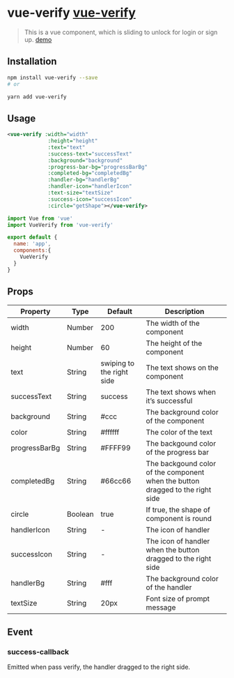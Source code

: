 # vue-verify [vue-verify](https://www.npmjs.com/package/vue-verify)

> This is a vue component, which is sliding to unlock for login or sign up.
[demo](https://ashleylv.github.io/vue-verify/)

## Installation

``` bash
npm install vue-verify --save
# or

yarn add vue-verify
```

## Usage
``` xml
<vue-verify :width="width" 
			 :height="height" 
			 :text="text" 
			 :success-text="successText" 
			 :background="background" 
			 :progress-bar-bg="progressBarBg" 
			 :completed-bg="completedBg" 
			 :handler-bg="handlerBg" 
			 :handler-icon="handlerIcon" 
			 :text-size="textSize" 
			 :success-icon="successIcon" 
			 :circle="getShape"></vue-verify>
```

``` javascript
import Vue from 'vue'
import VueVerify from 'vue-verify'

export default {
  name: 'app',
  components:{
    VueVerify
  }
}
```
## Props

Property|Type|Default|Description
---|---|---|---
width|Number|200|The width of the component
height|Number|60|The height of the component
text|String|swiping to the right side|The text shows on the component
successText|String|success|The text shows when it’s successful
background|String|#ccc|The background color of the component
color|String|#ffffff|The color of the text
progressBarBg|String|#FFFF99|The backgound color of the progress bar
completedBg|String|#66cc66|The backgound color of the component when the button dragged to the right side
circle|Boolean|true|If true, the shape of component is round
handlerIcon|String|-|The icon of handler
successIcon|String|-|The icon of handler when the button dragged to the right side
handlerBg|String|#fff|The background color of the handler
textSize|String|20px|Font size of prompt message


## Event

### success-callback
Emitted when pass verify, the handler dragged to the right side.


